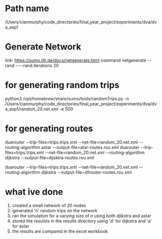 # Path name
/Users/cianmurphy/code_directories/final_year_project/experiments/dva/dva_exp1

# Generate Network
link: https://sumo.dlr.de/docs/netgenerate.html
command netgenerate --rand ----rand.iterations 20


# for generating random trips
python3 /opt/homebrew/share/sumo/tools/randomTrips.py -n /Users/cianmurphy/code_directories/final_year_project/experiments/dva/dva_exp1/random_20.net.xml -e 500

# for generating routes
duarouter --trip-files=trips.trips.xml --net-file=random_20.net.xml --routing-algorithm astar --output-file=atar-routes.rou.xml
duarouter --trip-files=trips.trips.xml --net-file=random_20.net.xml --routing-algorithm dijkstra --output-file=dijsktra-routes.rou.xml

duarouter --trip-files=trips.trips.xml --net-file=random_20.net.xml --routing-algorithm dijkstra --output-file=dfrouter-routes.rou.xml

# what ive done
1. created a small network of 20 nodes
2. generated 'n' random trips on the network
3. ran the simulation for a varying size of n using both djikstra and astar
4. stored the resulsts in the results directory using 'd' for dijkstra and 'a' for astar
5. the results are compared in the excel workbook
